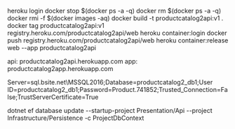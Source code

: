 heroku login
docker stop $(docker ps -a -q)
docker rm $(docker ps -a -q)
docker rmi -f $(docker images -aq)
docker build -t productcatalog2api:v1 .
docker tag productcatalog2api:v1 registry.heroku.com/productcatalog2api/web
heroku container:login
docker push registry.heroku.com/productcatalog2api/web
heroku container:release web --app productcatalog2api

api: productcatalog2api.herokuapp.com
app: productcatalog2app.herokuapp.com

Server=sql.bsite.net\\MSSQL2016;Database=productcatalog2_db1;User ID=productcatalog2_db1;Password=Product.741852;Trusted_Connection=False;TrustServerCertificate=True

dotnet ef database update --startup-project Presentation/Api --project Infrastructure/Persistence -c ProjectDbContext
